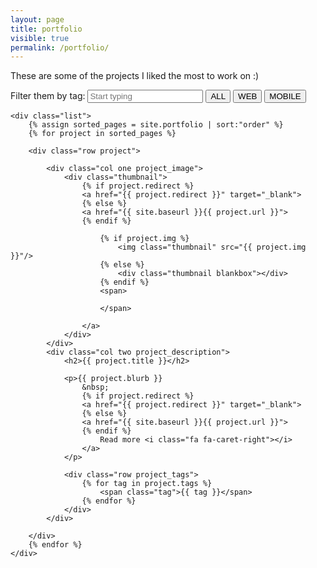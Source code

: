 ```yaml
---
layout: page
title: portfolio
visible: true
permalink: /portfolio/
---
```


<script src="http://cdnjs.cloudflare.com/ajax/libs/list.js/1.2.0/list.min.js"></script>

<div id="projects">
    <p>These are some of the projects I liked the most to work on :)</p>
    <p>
        Filter them by tag: <input class="search" placeholder="Start typing" />
        <button class="btn active" id="filter-clear">ALL</button>
        <button class="btn" id="filter-web">WEB</button>
        <button class="btn" id="filter-mobile">MOBILE</button>
    </p>

    <div class="list">
        {% assign sorted_pages = site.portfolio | sort:"order" %}
        {% for project in sorted_pages %}

        <div class="row project">
            
            <div class="col one project_image">
                <div class="thumbnail">
                    {% if project.redirect %}
                    <a href="{{ project.redirect }}" target="_blank">
                    {% else %}
                    <a href="{{ site.baseurl }}{{ project.url }}">
                    {% endif %} 

                        {% if project.img %}
                            <img class="thumbnail" src="{{ project.img }}"/>
                        {% else %}
                            <div class="thumbnail blankbox"></div>
                        {% endif %}    
                        <span>

                        </span>

                    </a>
                </div>
            </div>
            <div class="col two project_description">
                <h2>{{ project.title }}</h2>

                <p>{{ project.blurb }} 
                    &nbsp;
                    {% if project.redirect %}
                    <a href="{{ project.redirect }}" target="_blank">
                    {% else %}
                    <a href="{{ site.baseurl }}{{ project.url }}">
                    {% endif %} 
                        Read more <i class="fa fa-caret-right"></i>
                    </a>
                </p>
                
                <div class="row project_tags">
                    {% for tag in project.tags %}
                        <span class="tag">{{ tag }}</span>
                    {% endfor %}
                </div>
            </div>

        </div>
        {% endfor %}
    </div>
</div>

<script src="/js/portfolio.js"></script>